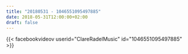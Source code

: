 ```yaml
---
title: "20180531 - 1046551095497885"
date: 2018-05-31T12:00:00+02:00
draft: false
---
```


{{< facebookvideov userid="ClareRadelMusic" id="1046551095497885" >}}